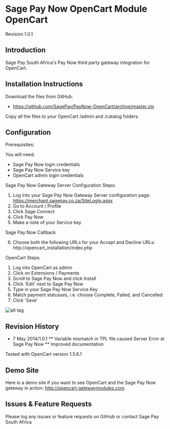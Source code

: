 Sage Pay Now OpenCart Module OpenCart
=====================================

Revision 1.0.1

Introduction
------------
Sage Pay South Africa's Pay Now third party gateway integration for OpenCart.

Installation Instructions
-------------------------
Download the files from GitHub:
* https://github.com/SagePay/PayNow-OpenCart/archive/master.zip

Copy all the files to your OpenCart /admin and /catalog folders.

Configuration
-------------

Prerequisites:

You will need:
* Sage Pay Now login credentials
* Sage Pay Now Service key
* OpenCart admin login credentials

Sage Pay Now Gateway Server Configuration Steps:

1. Log into your Sage Pay Now Gateway Server configuration page:
	https://merchant.sagepay.co.za/SiteLogin.aspx
2. Go to Account / Profile
3. Click Sage Connect
4. Click Pay Now
5. Make a note of your Service key

Sage Pay Now Callback

6. Choose both the following URLs for your Accept and Decline URLs:
	http://opencart_installation/index.php

OpenCart Steps:

1. Log into OpenCart as admin
2. Click on Extensions / Payments
3. Scroll to Sage Pay Now and click Install
4. Click 'Edit' next to Sage Pay Now
5. Type in your Sage Pay Now Service Key
6. Match payment statusses, i.e. choose Complete, Failed, and Cancelled
7. Click 'Save'

![alt tag](http://opencart.gatewaymodules.com/opencart_screenshot1.png)

Revision History
----------------

* 7 May 2014/1.0.1
** Variable mismatch in TPL file caused Server Error at Sage Pay Now
** Improved documentation

Tested with OpenCart version 1.5.6.1

Demo Site
---------
Here is a demo site if you want to see OpenCart and the Sage Pay Now gateway in action:
http://opencart.gatewaymodules.com

Issues & Feature Requests
-------------------------
Please log any issues or feature requests on GitHub or contact Sage Pay South Africa
